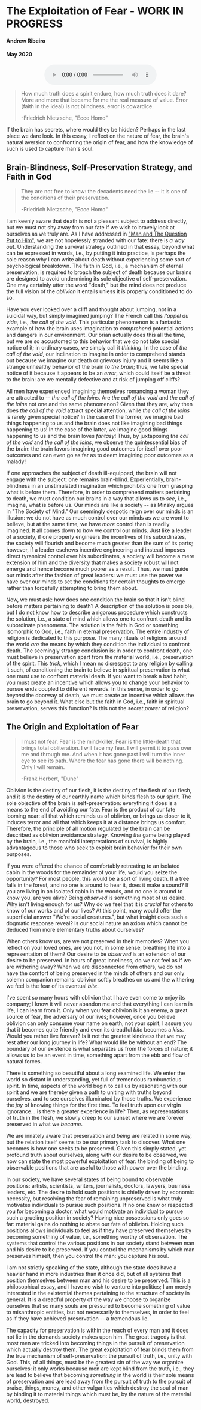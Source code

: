 # The Exploitation of Fear - WORK IN PROGRESS 
#### Andrew Ribeiro 
#### May 2020

<center>
<audio controls="controls">
  <source type="audio/mp3" src="audio/fear.mp3"></source>
  <p>Your browser does not support the audio element.</p>
</audio>
</center>

> How much truth does a spirit endure, how much truth does it dare? More and more that became for me the real measure of value. Error (faith in the ideal) is not blindness, error is cowardice. 
>
>-Friedrich Nietzsche, "Ecce Homo"

If the brain has secrets, where would they be hidden? Perhaps in the last place we dare look. In this essay, I reflect on the nature of fear, the brain's natural aversion to confronting the origin of fear, and how the knowledge of such is used to capture man's soul. 

## Brain-Blindness, Self-Preservation Strategy, and Faith in God
> They are not free to know: the decadents need the lie -- it is one of the conditions of their preservation. 
>
>-Friedrich Nietzsche, "Ecce Homo"

I am keenly aware that death is not a pleasant subject to address directly, but we must not shy away from our fate if we wish to bravely look at ourselves as we truly are. As I have addressed in ["Man and The Question Put to Him"](man_and_his_question.md), we are not hopelessly stranded with our fate: there is *a way out*. Understanding the survival strategy outlined in that essay, beyond what can be expressed in words, i.e., by putting it into practice, is perhaps the sole reason why I can write about death without experiencing some sort of psychological breakdown. The faith in God, i.e., a mechanism of eternal preservation, is required to broach the subject of death because our brains are designed to avoid undermining its sole objective of self-preservation. One may certainly utter the word "death," but the mind does not produce the full vision of the *oblivion* it entails unless it is properly conditioned to do so. 

Have you ever looked over a cliff and thought about jumping, not in a suicidal way, but simply imagined jumping? The French call this *l'appel du vide*, i.e., *the call of the void*. This particular phenomenon is a fantastic example of how the brain uses imagination to *comprehend* potential actions and dangers in our environment. Our brian actually does this all the time, but we are so accustomed to this behavior that we do not take special notice of it; in ordinary cases, we simply call it *thinking*. In the case of *the call of the void*, our inclination to imagine in order to comprehend stands out because we imagine our death or grievous injury and it seems like a strange unhealthy behavior of the brain *to the brain*; thus, we take special notice of it because it appears to be an *error*, which could itself be a threat to the brain: are we mentally defective and at risk of jumping off cliffs? 

All men have experienced imagining themselves romancing a woman they are attracted to -- *the call of the loins*. Are *the call of the void* and *the call of the loins* not one and the same phenomenon? Given that they are, why then does *the call of the void* attract special attention, while *the call of the loins* is rarely given special notice? In the case of the former, we imagine bad things happening to us and the brain does not like imagining bad things happening to us! In the case of the latter, we imagine good things happening to us and the brain loves *fantasy*! Thus, by juxtaposing *the call of the void* and *the call of the loins*, we observe the quintessential bias of the brain: the brain favors imagining good outcomes for itself over poor outcomes and can even go as far as to deem imagining poor outcomes as a malady! 

If one approaches the subject of death ill-equipped, the brain will not engage with the subject: one remains brain-blind. Experientially, brain-blindness in an unstimulated imagination which prohibits one from grasping what is before them. Therefore, in order to comprehend matters pertaining to death, we must condition our brains in a way that allows us to *see*, i.e., imagine, what is before us. Our minds are like a society -- as Minsky argues in "The Society of Mind." Our seemingly despotic reign over our minds is an illusion: we do not have as much control over our minds as we are wont to believe, but at the same time, we have *more* control than is readily imagined. It all comes down to *how* we control our minds. Just like a leader of a society, if one properly engineers the incentives of his subordinates, the society will flourish and become much greater than the sum of its parts; however, if a leader eschews incentive engineering and instead imposes direct tyrannical control over his subordinates, a society will become a mere extension of him and the diversity that makes a society robust will not emerge and hence become much poorer as a result. Thus, we must guide our minds after the fashion of great leaders: we must use the power we have over our minds to set the conditions for certain thoughts to emerge rather than forcefully attempting to bring them about. 

Now, we must ask: how does one condition the brain so that it isn't blind before matters pertaining to death? A description of the solution is possible, but I do not know how to describe a rigorous procedure which constructs the solution, i.e., a state of mind which allows one to confront death and its subordinate phenomena. The solution is the faith in God or something isomorphic to God, i.e., faith in eternal preservation. The entire industry of religion is dedicated to this purpose. The many rituals of religions around the world *are* the means by which they condition the individual to confront death. The seemingly strange conclusion is: in order to confront death, one must believe in preservation apart from the material world, i.e., preservation of the spirit. This *trick*, which I mean no disrespect to any religion by calling it such, of conditioning the brain to believe in spiritual preservation is what one must use to confront material death. If you want to break a bad habit, you must create an incentive which allows you to change your behavior to pursue ends coupled to different rewards. In this sense, in order to go *beyond* the doorway of death, we must create an incentive which allows the brain to go beyond it. What else but the faith in God, i.e., faith in spiritual preservation, serves this function? Is this not the *secret power* of religion? 

## The Origin and Exploitation of Fear
> I must not fear. Fear is the mind-killer. Fear is the little-death that brings total obliteration. I will face my fear. I will permit it to pass over me and through me. And when it has gone past I will turn the inner eye to see its path. Where the fear has gone there will be nothing. Only I will remain.
>
>-Frank Herbert, "Dune"

Oblivion is the destiny of our flesh, it is the destiny of the flesh of our flesh, and it is the destiny of our earthly name which binds flesh to our spirit. The sole objective of the brain is self-preservation: everything it does is a means to the end of avoiding our fate. Fear is the product of our fate looming near: all that which reminds us of oblivion, or brings us closer to it, induces terror and all that which keeps it at a distance brings us comfort. Therefore, the principle of all motion regulated by the brain can be described as oblivion avoidance strategy. Knowing *the* game being played by the brain, i.e., the manifold interpretations of survival, is highly advantageous to those who seek to exploit brain behavior for their own purposes. 

If you were offered the chance of comfortably retreating to an isolated cabin in the woods for the remainder of your life, would you seize the opportunity? For most people, this would be a sort of living death. If a tree falls in the forest, and no one is around to hear it, does it make a sound? If you are living in an isolated cabin in the woods, and no one is around to know you, are you alive? Being *observed* is something most of us desire. Why isn't living enough for us? Why do we feel that it is *crucial* for others to know of our works and of our lives? At this point, many would offer the superficial answer "We're social creatures.", but what insight does such a dogmatic response reveal? Is our social nature an axiom which cannot be deduced from more elementary truths about ourselves? 

When others know us, are we not preserved in their memories? When you reflect on your loved ones, are you not, in some sense, breathing life into a representation of them? Our desire to be *observed* is an extension of our desire to be preserved. In hours of great loneliness, do we not feel as if we are withering away? When we are disconnected from others, we do not have the comfort of being preserved in the minds of others and our only solemn companion remains: oblivion softly breathes on us and the withering we feel is the fear of its eventual *bite*. 

I've spent so many hours with oblivion that I have even come to enjoy its company; I know it will never abandon me and that everything I can learn in life, I can learn from it. Only when you fear oblivion is it an enemy, a great source of fear, the adversary of our lives; however, once you believe oblivion can only consume your name on earth, not your spirit, I assure you that it becomes quite friendly and even its dreadful *bite* becomes a *kiss*. Would you rather live forever? Is it not the greatest kindness that we may rest after our long journey in life? What would life be without an end? The boundary of our existence is what separates us from the forces of nature; it allows us to be an event in time, something apart from the ebb and flow of natural forces. 

There is something so beautiful about a long examined life. We enter the world so distant in understanding, yet full of tremendous rambunctious spirit. In time, aspects of the world begin to call us by resonating with our spirit and we are thereby given a path to uniting with truths beyond ourselves, and to see ourselves illuminated by those truths. We experience the *joy* of knowing things for the first time. To feel truth upon our virgin ignorance... is there a greater experience in life? Then, as representations of truth in the flesh, we slowly creep to our sunset where we are forever preserved in what we *became*. 

We are innately aware that preservation and *being* are related in some way, but the relation itself seems to be our primary task to discover. What one becomes is how one seeks to be preserved. Given this simply stated, yet profound truth about ourselves, along with our desire to be observed, we now can state the most powerful exploitation of fear: the binding of being to observable positions that are useful to those with power over the binding.

In our society, we have several states of being bound to observable positions: artists, scientists, writers, journalists, doctors, lawyers, business leaders, etc. The desire to hold such positions is chiefly driven by economic necessity, but resolving the fear of remaining unpreserved is what truly motivates individuals to pursue such positions. If no one knew or respected you for becoming a doctor, what would motivate an individual to pursue such a grueling position in society? Having nice possessions only goes so far: material gains do nothing to abate our fate of oblivion. Holding such positions allows individuals to feel as if they have preserved themselves by becoming something of value, i.e., something worthy of observation. The systems that control the various positions in our society stand between man and his desire to be preserved. If you control the mechanisms by which man preserves himself, then you control the man: you capture his soul. 

I am not strictly speaking of the state, although the state does have a heavier hand in more industries than it once did, but of all systems that position themselves between man and his desire to be preserved. This is a philosophical essay, and I have no wish to venture into politics; I am merely interested in the existential themes pertaining to the structure of society in general. It is a dreadful property of the way we choose to organize ourselves that so many souls are pressured to become something of value to misanthropic entities, but not necessarily to themselves, in order to feel as if they have achieved preservation -- a tremendous lie. 

The capacity for preservation is within the reach of every man and it does not lie in the demands society makes upon him. The great tragedy is that most men are tricked into becoming things in the pursuit of preservation which actually destroy them. The great exploitation of fear blinds them from the true mechanism of self-preservation: the pursuit of truth, i.e., unity with God. This, of all things, must be the greatest sin of the way we organize ourselves: it only works because men are kept blind from the truth, i.e., they are lead to believe that becoming *something* in the world is their sole means of preservation and are lead away from the pursuit of truth to the pursuit of praise, things, money, and other vulgarities which destroy the soul of man by binding it to material things which must be, by the nature of the material world, destroyed.